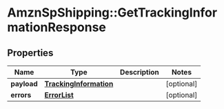 # AmznSpShipping::GetTrackingInformationResponse

## Properties
Name | Type | Description | Notes
------------ | ------------- | ------------- | -------------
**payload** | [**TrackingInformation**](TrackingInformation.md) |  | [optional] 
**errors** | [**ErrorList**](ErrorList.md) |  | [optional] 

